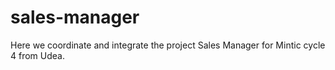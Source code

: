 # sales-manager
Here we coordinate and integrate the project Sales Manager for Mintic cycle 4 from Udea.
